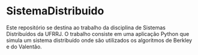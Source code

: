 # SistemaDistribuido

Este repositório se destina ao trabalho da disciplina de Sistemas Distribuídos da UFRRJ. O trabalho consiste em uma aplicação Python que simula um sistema distribuído onde são utilizados os algoritmos de Berkley e do Valentão.
